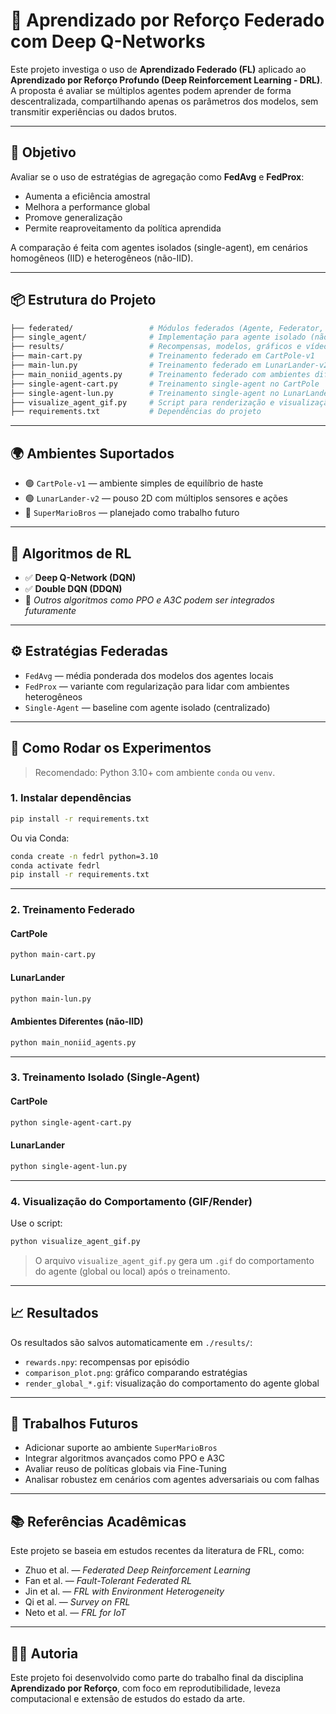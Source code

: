
# 🧠 Aprendizado por Reforço Federado com Deep Q-Networks

Este projeto investiga o uso de **Aprendizado Federado (FL)** aplicado ao **Aprendizado por Reforço Profundo (Deep Reinforcement Learning - DRL)**. A proposta é avaliar se múltiplos agentes podem aprender de forma descentralizada, compartilhando apenas os parâmetros dos modelos, sem transmitir experiências ou dados brutos.

---

## 🎯 Objetivo

Avaliar se o uso de estratégias de agregação como **FedAvg** e **FedProx**:

- Aumenta a eficiência amostral  
- Melhora a performance global  
- Promove generalização  
- Permite reaproveitamento da política aprendida  

A comparação é feita com agentes isolados (single-agent), em cenários homogêneos (IID) e heterogêneos (não-IID).

---

## 📦 Estrutura do Projeto

```bash
├── federated/                 # Módulos federados (Agente, Federator, Buffer, Q-Network)
├── single_agent/              # Implementação para agente isolado (não federado)
├── results/                   # Recompensas, modelos, gráficos e vídeos
├── main-cart.py               # Treinamento federado em CartPole-v1
├── main-lun.py                # Treinamento federado em LunarLander-v2
├── main_noniid_agents.py      # Treinamento federado com ambientes diferentes (não-IID)
├── single-agent-cart.py       # Treinamento single-agent no CartPole
├── single-agent-lun.py        # Treinamento single-agent no LunarLander
├── visualize_agent_gif.py     # Script para renderização e visualização dos agentes
├── requirements.txt           # Dependências do projeto
```

---

## 🌍 Ambientes Suportados

- 🟢 `CartPole-v1` — ambiente simples de equilíbrio de haste  
- 🟢 `LunarLander-v2` — pouso 2D com múltiplos sensores e ações  
- 🔄 `SuperMarioBros` — planejado como trabalho futuro  

---

## 🧠 Algoritmos de RL

- ✅ **Deep Q-Network (DQN)**  
- ✅ **Double DQN (DDQN)**  
- 🔄 *Outros algoritmos como PPO e A3C podem ser integrados futuramente*

---

## ⚙️ Estratégias Federadas

- `FedAvg` — média ponderada dos modelos dos agentes locais  
- `FedProx` — variante com regularização para lidar com ambientes heterogêneos  
- `Single-Agent` — baseline com agente isolado (centralizado)  

---

## 🧪 Como Rodar os Experimentos

> Recomendado: Python 3.10+ com ambiente `conda` ou `venv`.

### 1. Instalar dependências

```bash
pip install -r requirements.txt
```

Ou via Conda:

```bash
conda create -n fedrl python=3.10
conda activate fedrl
pip install -r requirements.txt
```

---

### 2. Treinamento Federado

#### CartPole

```bash
python main-cart.py
```

#### LunarLander

```bash
python main-lun.py
```

#### Ambientes Diferentes (não-IID)

```bash
python main_noniid_agents.py
```

---

### 3. Treinamento Isolado (Single-Agent)

#### CartPole

```bash
python single-agent-cart.py
```

#### LunarLander

```bash
python single-agent-lun.py
```

---

### 4. Visualização do Comportamento (GIF/Render)

Use o script:

```bash
python visualize_agent_gif.py
```

> O arquivo `visualize_agent_gif.py` gera um `.gif` do comportamento do agente (global ou local) após o treinamento.

---

## 📈 Resultados

Os resultados são salvos automaticamente em `./results/`:

- `rewards.npy`: recompensas por episódio  
- `comparison_plot.png`: gráfico comparando estratégias  
- `render_global_*.gif`: visualização do comportamento do agente global  

---

## 📌 Trabalhos Futuros

- Adicionar suporte ao ambiente `SuperMarioBros`  
- Integrar algoritmos avançados como PPO e A3C  
- Avaliar reuso de políticas globais via Fine-Tuning  
- Analisar robustez em cenários com agentes adversariais ou com falhas  

---

## 📚 Referências Acadêmicas

Este projeto se baseia em estudos recentes da literatura de FRL, como:

- Zhuo et al. — *Federated Deep Reinforcement Learning*  
- Fan et al. — *Fault-Tolerant Federated RL*  
- Jin et al. — *FRL with Environment Heterogeneity*  
- Qi et al. — *Survey on FRL*  
- Neto et al. — *FRL for IoT*  

---

## 👩‍💻 Autoria

Este projeto foi desenvolvido como parte do trabalho final da disciplina **Aprendizado por Reforço**, com foco em reprodutibilidade, leveza computacional e extensão de estudos do estado da arte.
